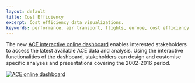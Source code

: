 ```yaml
---
layout: default
title: Cost Efficiency
excerpt: Cost efficiency data visualizations.
keywords: performance, air transport, flights, europe, cost efficiency
---
```


The new [ACE interactive online dashboard][acedashboard] enables interested stakeholders to access
the latest available ACE data and analysis. Using the interactive functionalities of the dashboard,
stakeholders can design and customise specific analyses and presentations covering the 2002-2016 period.

<div class="row">
	<a href="http://www.eurocontrol.int/ACE/ACE-Framework.html" target="_blank">
	<img src="{% asset_path ace_dashboard.png %}" class="img-responsive" alt="ACE online dashboard"></a>
</div>


[acedashboard]: <http://www.eurocontrol.int/ACE/ACE-Home.html> "ACE online dashboard"